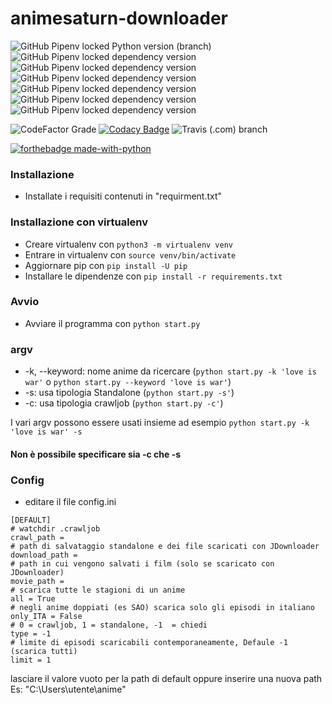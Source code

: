 # animesaturn-downloader
![GitHub Pipenv locked Python version (branch)](https://img.shields.io/github/pipenv/locked/python-version/AlexZorzi/animesaturn-downloader/master?logo=python&logoColor=yellow)
![GitHub Pipenv locked dependency version](https://img.shields.io/github/pipenv/locked/dependency-version/AlexZorzi/animesaturn-downloader/requests/master?color=yellow) 
![GitHub Pipenv locked dependency version](https://img.shields.io/github/pipenv/locked/dependency-version/AlexZorzi/animesaturn-downloader/beautifulsoup4/master?color=yellow)
![GitHub Pipenv locked dependency version](https://img.shields.io/github/pipenv/locked/dependency-version/AlexZorzi/animesaturn-downloader/psutil/master?color=yellow)
![GitHub Pipenv locked dependency version](https://img.shields.io/github/pipenv/locked/dependency-version/AlexZorzi/animesaturn-downloader/tqdm/master?color=yellow)
![GitHub Pipenv locked dependency version](https://img.shields.io/github/pipenv/locked/dependency-version/AlexZorzi/animesaturn-downloader/wget/master?color=yellow)
![GitHub Pipenv locked dependency version](https://img.shields.io/github/pipenv/locked/dependency-version/AlexZorzi/animesaturn-downloader/configparser/master?color=yellow)

![CodeFactor Grade](https://img.shields.io/codefactor/grade/github/AlexZorzi/animesaturn-downloader/master?logo=codefactor) 
[![Codacy Badge](https://api.codacy.com/project/badge/Grade/be1ac1ec55dc48678fbcaf15f8e69e3a)](https://app.codacy.com/gh/AlexZorzi/animesaturn-downloader?utm_source=github.com&utm_medium=referral&utm_content=AlexZorzi/animesaturn-downloader&utm_campaign=Badge_Grade) 
![Travis (.com) branch](https://img.shields.io/travis/com/AlexZorzi/animesaturn-downloader/master?logo=travis)

[![forthebadge made-with-python](http://ForTheBadge.com/images/badges/made-with-python.svg)](https://www.python.org/)   

### Installazione
  - Installate i requisiti contenuti in "requirment.txt"
### Installazione con virtualenv
- Creare virtualenv con `python3 -m virtualenv venv`
- Entrare in virtualenv con `source venv/bin/activate`
- Aggiornare pip con `pip install -U pip`
- Installare le dipendenze con `pip install -r requirements.txt`
### Avvio
- Avviare  il programma con `python start.py`
### argv
- -k, --keyword: nome anime da ricercare (`python start.py -k 'love is war'` o `python start.py --keyword 'love is war'`)
- -s: usa tipologia Standalone (`python start.py -s'`)
- -c: usa tipologia crawljob (`python start.py -c'`)

I vari argv possono essere usati insieme ad esempio `python start.py -k 'love is war' -s`
#### Non è possibile specificare sia -c che -s

### Config
  - editare il file config.ini
  ```
[DEFAULT]
# watchdir .crawljob
crawl_path =
# path di salvataggio standalone e dei file scaricati con JDownloader
download_path =
# path in cui vengono salvati i film (solo se scaricato con JDownloader)
movie_path =
# scarica tutte le stagioni di un anime
all = True
# negli anime doppiati (es SAO) scarica solo gli episodi in italiano
only_ITA = False
# 0 = crawljob, 1 = standalone, -1  = chiedi
type = -1
# limite di episodi scaricabili contemporaneamente, Defaule -1 (scarica tutti)
limit = 1
  ```
  lasciare il valore vuoto per la path di default oppure inserire una nuova path Es: "C:\Users\utente\anime\"
